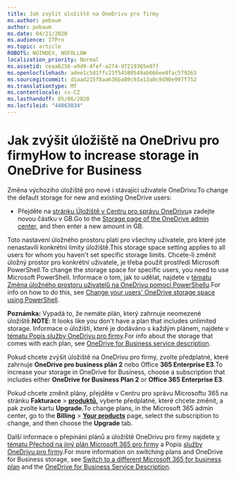 ```yaml
---
title: Jak zvýšit úložiště na OneDrivu pro firmy
ms.author: pebaum
author: pebaum
ms.date: 04/21/2020
ms.audience: ITPro
ms.topic: article
ROBOTS: NOINDEX, NOFOLLOW
localization_priority: Normal
ms.assetid: ceaa6256-a9d9-4fef-a274-d7219365e07f
ms.openlocfilehash: adee1c5d1ffc23f54580549ab666ee8fac579263
ms.sourcegitcommit: d1aad215f8aa636ba89c93a13a0c9d90e997f752
ms.translationtype: MT
ms.contentlocale: cs-CZ
ms.lasthandoff: 05/06/2020
ms.locfileid: "44063034"
---
```

# <a name="how-to-increase-storage-in-onedrive-for-business"></a><span data-ttu-id="5b677-102">Jak zvýšit úložiště na OneDrivu pro firmy</span><span class="sxs-lookup"><span data-stu-id="5b677-102">How to increase storage in OneDrive for Business</span></span>

<span data-ttu-id="5b677-103">Změna výchozího úložiště pro nové i stávající uživatele OneDrivu:</span><span class="sxs-lookup"><span data-stu-id="5b677-103">To change the default storage for new and existing OneDrive users:</span></span>
  
- <span data-ttu-id="5b677-104">Přejděte na [stránku Úložiště v Centru pro správu OneDrivu](https://admin.onedrive.com/?v=StorageSettings)a zadejte novou částku v GB.</span><span class="sxs-lookup"><span data-stu-id="5b677-104">Go to the [Storage page of the OneDrive admin center](https://admin.onedrive.com/?v=StorageSettings), and then enter a new amount in GB.</span></span>

<span data-ttu-id="5b677-105">Toto nastavení úložného prostoru platí pro všechny uživatele, pro které jste nenastavili konkrétní limity úložiště.</span><span class="sxs-lookup"><span data-stu-id="5b677-105">This storage space setting applies to all users for whom you haven't set specific storage limits.</span></span> <span data-ttu-id="5b677-106">Chcete-li změnit úložný prostor pro konkrétní uživatele, je třeba použít prostředí Microsoft PowerShell.</span><span class="sxs-lookup"><span data-stu-id="5b677-106">To change the storage space for specific users, you need to use Microsoft PowerShell.</span></span> <span data-ttu-id="5b677-107">Informace o tom, jak to udělat, najdete v [tématu Změna úložného prostoru uživatelů na OneDrivu pomocí PowerShellu](https://go.microsoft.com/fwlink/?linkid=866402).</span><span class="sxs-lookup"><span data-stu-id="5b677-107">For info on how to do this, see [Change your users' OneDrive storage space using PowerShell](https://go.microsoft.com/fwlink/?linkid=866402).</span></span>

<span data-ttu-id="5b677-108">**Poznámka:** Vypadá to, že nemáte plán, který zahrnuje neomezené úložiště.</span><span class="sxs-lookup"><span data-stu-id="5b677-108">**NOTE**: It looks like you don't have a plan that includes unlimited storage.</span></span> <span data-ttu-id="5b677-109">Informace o úložišti, které je dodáváno s každým plánem, najdete v [tématu Popis služby OneDrivu pro firmy](https://go.microsoft.com/fwlink/p/?LinkID=826071).</span><span class="sxs-lookup"><span data-stu-id="5b677-109">For info about the storage that comes with each plan, see [OneDrive for Business service description](https://go.microsoft.com/fwlink/p/?LinkID=826071).</span></span>
  
<span data-ttu-id="5b677-110">Pokud chcete zvýšit úložiště na OneDrivu pro firmy, zvolte předplatné, které zahrnuje **OneDrive pro business plán 2** nebo Office **365 Enterprise E3**.</span><span class="sxs-lookup"><span data-stu-id="5b677-110">To increase your storage in OneDrive for Business, choose a subscription that includes either **OneDrive for Business Plan 2** or **Office 365 Enterprise E3**.</span></span> 
  
<span data-ttu-id="5b677-111">Pokud chcete změnit plány, přejděte v Centru pro správu Microsoftu 365 na stránku **Fakturace** \> **[produktů,](https://go.microsoft.com/fwlink/p/?linkid=842054)** vyberte předplatné, které chcete změnit, a pak zvolte kartu **Upgrade.**</span><span class="sxs-lookup"><span data-stu-id="5b677-111">To change plans, in the Microsoft 365 admin center, go to the **Billing** \> **[Your products](https://go.microsoft.com/fwlink/p/?linkid=842054)** page, select the subscription to change, and then choose the **Upgrade** tab.</span></span>
  
<span data-ttu-id="5b677-112">Další informace o přepínání plánů a úložiště OneDrivu pro firmy najdete [v tématu Přechod na jiný plán Microsoft 365 pro firmy](https://go.microsoft.com/fwlink/?LinkId=2031117) a Popis [služby OneDrivu pro firmy](https://go.microsoft.com/fwlink/p/?LinkId-2031122).</span><span class="sxs-lookup"><span data-stu-id="5b677-112">For more information on switching plans and OneDrive for Business storage, see [Switch to a different Microsoft 365 for business plan](https://go.microsoft.com/fwlink/?LinkId=2031117) and the [OneDrive for Business Service Description](https://go.microsoft.com/fwlink/p/?LinkId-2031122).</span></span>